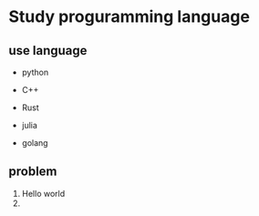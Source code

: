  

 # Study proguramming language

## use  language

- python 
- C++ 
- Rust
- julia

- golang



## problem

1. Hello world
2. 